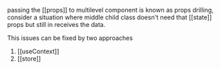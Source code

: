 passing the [[props]] to multilevel component is known as props drilling, consider a situation where middle child class doesn't need that [[state]] props but still in receives the data.

This issues can be fixed  by two approaches

1. [[useContext]]
2. [[store]]
